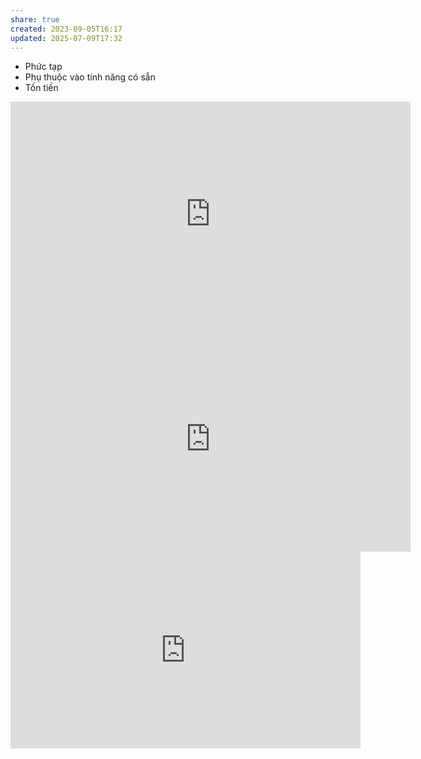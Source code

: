 ```yaml
---
share: true
created: 2023-09-05T16:17
updated: 2025-07-09T17:32
---
```

- Phức tạp
- Phụ thuộc vào tính năng có sẵn
- Tốn tiền

<iframe src="https://player.vimeo.com/video/874023897?h=72e51733bc&title=0&byline=0&portrait=0" width="640" height="360" frameborder="0" allow="autoplay; fullscreen; picture-in-picture" allowfullscreen></iframe>
<iframe src="https://player.vimeo.com/video/906279760?h=0e2525e9a0&title=0&byline=0&portrait=0" width="640" height="360" frameborder="0" allow="autoplay; fullscreen; picture-in-picture" allowfullscreen></iframe>

<iframe width="560" height="315" src="https://www.youtube.com/embed/watch?v=q1elwHJq3-Y" title="YouTube video player" frameborder="0" allow="accelerometer; autoplay; clipboard-write; encrypted-media; gyroscope; picture-in-picture; web-share" referrerpolicy="strict-origin-when-cross-origin" allowfullscreen></iframe> 
